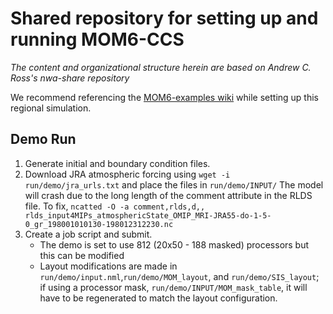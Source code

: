 # Shared repository for setting up and running MOM6-CCS

*The content and organizational structure herein are based on Andrew C. Ross's nwa-share repository*

We recommend referencing the [MOM6-examples wiki](https://github.com/NOAA-GFDL/MOM6-examples/wiki) while setting up this regional simulation. 

## Demo Run

1. Generate initial and boundary condition files. 
2. Download JRA atmospheric forcing using ```wget -i run/demo/jra_urls.txt``` and place the files in ```run/demo/INPUT/```
The model will crash due to the long length of the comment attribute in the RLDS file. To fix, ```ncatted -O -a comment,rlds,d,, rlds_input4MIPs_atmosphericState_OMIP_MRI-JRA55-do-1-5-0_gr_198001010130-198012312230.nc```
3. Create a job script and submit.
   - The demo is set to use 812 (20x50 - 188 masked) processors but this can be modified
   - Layout modifications are made in ```run/demo/input.nml```,```run/demo/MOM_layout```, and ```run/demo/SIS_layout```; if using a processor mask, ```run/demo/INPUT/MOM_mask_table```, it will have to be regenerated to match the layout configuration.
 

